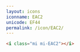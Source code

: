 ```yaml
---
layout: icons
iconname: EAC2
unicode: EF44
permalink: /icon/EAC2/
---
```


``` html
<i class="mi mi-EAC2"></i>
```
